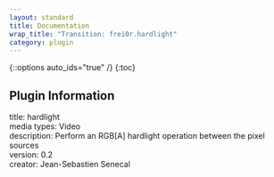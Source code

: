 ```yaml
---
layout: standard
title: Documentation
wrap_title: "Transition: frei0r.hardlight"
category: plugin
---
```

{::options auto_ids="true" /}
{:toc}

## Plugin Information

title: hardlight  
media types:
Video  
description: Perform an RGB[A] hardlight operation between the pixel sources  
version: 0.2  
creator: Jean-Sebastien Senecal  
